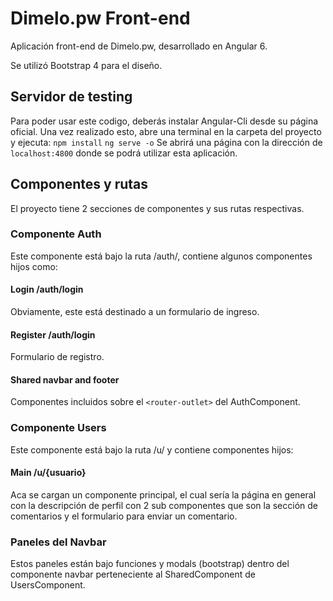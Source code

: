 # Dimelo.pw Front-end

Aplicación front-end de Dimelo.pw, desarrollado en Angular 6.

Se utilizó Bootstrap 4 para el diseño.

## Servidor de testing

Para poder usar este codigo, deberás instalar Angular-Cli desde su página oficial.
Una vez realizado esto, abre una terminal en la carpeta del proyecto y ejecuta:
`npm install`
`ng serve -o`
Se abrirá una página con la dirección de `localhost:4800` donde se podrá utilizar esta aplicación.

## Componentes y rutas

El proyecto tiene 2 secciones de componentes y sus rutas respectivas.

### Componente Auth

Este componente está bajo la ruta /auth/, contiene algunos componentes hijos como:

#### Login /auth/login
Obviamente, este está destinado a un formulario de ingreso.

#### Register /auth/login

Formulario de registro.

#### Shared navbar and footer

Componentes incluidos sobre el `<router-outlet>` del AuthComponent.

### Componente Users

Este componente está bajo la ruta /u/ y contiene componentes hijos:

#### Main /u/{usuario}

Aca se cargan un componente principal, el cual sería la página en general con la descripción de perfil con 2 sub componentes que son la sección de comentarios y el formulario para enviar un comentario.

### Paneles del Navbar

Estos paneles están bajo funciones y modals (bootstrap) dentro del componente navbar perteneciente al SharedComponent de UsersComponent.


